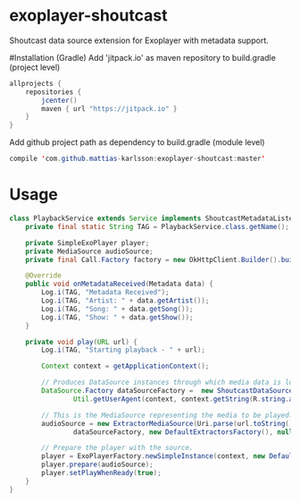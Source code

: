 # exoplayer-shoutcast
Shoutcast data source extension for Exoplayer with metadata support.

#Installation (Gradle)
Add 'jitpack.io' as maven repository to build.gradle (project level)
```java
allprojects {
    repositories {
        jcenter()
        maven { url "https://jitpack.io" }
    }
}
```
Add github project path as dependency to build.gradle (module level)
```java
compile 'com.github.mattias-karlsson:exoplayer-shoutcast:master'
```
# Usage

```java
class PlaybackService extends Service implements ShoutcastMetadataListener {
    private final static String TAG = PlaybackService.class.getName();

    private SimpleExoPlayer player;
    private MediaSource audioSource;
    private final Call.Factory factory = new OkHttpClient.Builder().build();

    @Override
    public void onMetadataReceived(Metadata data) {
        Log.i(TAG, "Metadata Received");
        Log.i(TAG, "Artist: " + data.getArtist());
        Log.i(TAG, "Song: " + data.getSong());
        Log.i(TAG, "Show: " + data.getShow());
    }

    private void play(URL url) {
        Log.i(TAG, "Starting playback - " + url);

        Context context = getApplicationContext();

        // Produces DataSource instances through which media data is loaded.
        DataSource.Factory dataSourceFactory =  new ShoutcastDataSourceFactory(factory,
                Util.getUserAgent(context, context.getString(R.string.app_name)), null, PlaybackService.this);

        // This is the MediaSource representing the media to be played.
        audioSource = new ExtractorMediaSource(Uri.parse(url.toString()),
                dataSourceFactory, new DefaultExtractorsFactory(), null, null);

        // Prepare the player with the source.
        player = ExoPlayerFactory.newSimpleInstance(context, new DefaultTrackSelector(new Handler()), new DefaultLoadControl());
        player.prepare(audioSource);
        player.setPlayWhenReady(true);
    }
}
```
